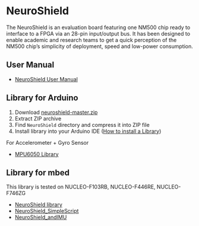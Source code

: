 # NeuroShield

The NeuroShield is an evaluation board featuring one NM500 chip ready to interface to a FPGA via an 28-pin input/output bus. It has been designed to enable academic and research teams to get a quick perception of the NM500 chip’s simplicity of deployment, speed and low-power consumption.


User Manual
----------------
-   [NeuroShield User Manual](https://github.com/nepes-ai/neuroshield/blob/master/UserManual_NeuroShield.pdf)


Library for Arduino
----------------

1. Download [neuroshield-master.zip](https://github.com/nepes-ai/neuroshield.git)
2. Extract ZIP archive
3. Find `NeuroShield` directory and compress it into ZIP file
4. Install library into your Arduino IDE ([How to install a Library](https://www.arduino.cc/en/Guide/Libraries))

For Accelerometer + Gyro Sensor
-   [MPU6050 Library](https://github.com/jrowberg/i2cdevlib/tree/master/Arduino/MPU6050)

Library for mbed
----------------

This library is tested on NUCLEO-F103RB, NUCLEO-F446RE, NUCLEO-F746ZG

-   [NeuroShield library](https://developer.mbed.org/teams/NM500/code/NeuroShield/)
-   [NeuroShield_SimpleScript](https://developer.mbed.org/teams/NM500/code/NeuroShield_SimpleScript/)
-   [NeuroShield_andIMU](https://developer.mbed.org/teams/NM500/code/NeuroShield_andIMU/)

